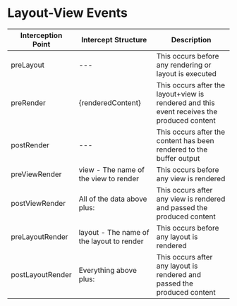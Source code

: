 # Layout-View Events

| Interception Point | Intercept Structure | Description |
| --- | --- | --- |
| preLayout | --- | This occurs before any rendering or layout is executed |
| preRender | {renderedContent} | This occurs after the layout+view is rendered and this event receives the produced content |
| postRender | --- | This occurs after the content has been rendered to the buffer output |
| preViewRender | view - The name of the view to render | This occurs before any view is rendered |
| postViewRender | All of the data above plus:  | This occurs after any view is rendered and passed the produced content |
| preLayoutRender | layout - The name of the layout to render | This occurs before any layout is rendered |
| postLayoutRender | Everything above plus:  | This occurs after any layout is rendered and passed the produced content |

